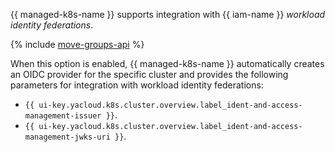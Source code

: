 {{ managed-k8s-name }} supports integration with {{ iam-name }} _workload identity federations_.

{% include [move-groups-api](../iam/wlif-instructions-intro.md) %}

When this option is enabled, {{ managed-k8s-name }} automatically creates an OIDC provider for the specific cluster and provides the following parameters for integration with workload identity federations:
* `{{ ui-key.yacloud.k8s.cluster.overview.label_ident-and-access-management-issuer }}`.
* `{{ ui-key.yacloud.k8s.cluster.overview.label_ident-and-access-management-jwks-uri }}`.